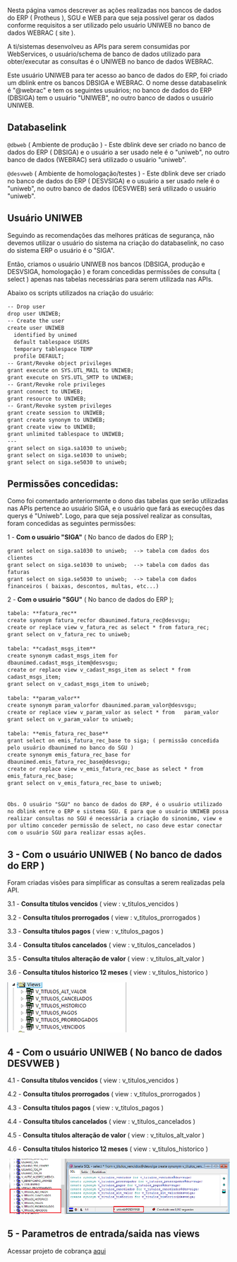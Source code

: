 Nesta página vamos descrever as ações realizadas nos bancos de dados do ERP ( Protheus ), SGU e WEB para que seja possível gerar os dados conforme requisitos a ser utilizado pelo usuário UNIWEB no banco de dados WEBRAC ( site ).

A ti/sistemas desenvolveu as APIs para serem consumidas por WebServices, o usuário/schema de banco de dados utilizado para obter/executar as consultas é o UNIWEB no banco de dados WEBRAC.  

Este usuário UNIWEB para ter acesso ao banco de dados do ERP, foi criado um dblink entre os bancos DBSIGA e WEBRAC. O nome desse databaselink é "@webrac" e tem os seguintes usuários; no banco de dados do ERP (DBSIGA) tem o usuário "UNIWEB", no outro banco de dados o usuário UNIWEB.


Databaselink
---
`@dbweb` ( Ambiente de produção ) - Este dblink deve ser criado no banco de dados do ERP ( DBSIGA) e o usuário a ser usado nele é o "uniweb", no outro banco de dados (WEBRAC) será utilizado o usuário "uniweb". 

`@desvweb` ( Ambiente de homologação/testes ) - Este dblink deve ser criado no banco de dados do ERP ( DESVSIGA) e o usuário a ser usado nele é o "uniweb", no outro banco de dados (DESVWEB) será utilizado o usuário "uniweb". 

Usuário UNIWEB 
---

Seguindo as recomendações das melhores práticas de segurança, não devemos utilizar o usuário do sistema na criação do databaselink, no caso do sistema ERP o usuário é o "SIGA". 

Então, criamos o usuário UNIWEB nos bancos (DBSIGA, produção e DESVSIGA, homologação ) e foram concedidas permissões de consulta ( select ) apenas nas tabelas necessárias para serem utilizada nas APIs.

Abaixo os scripts utilizados na criação do usuário:
````
-- Drop user
drop user UNIWEB;
-- Create the user 
create user UNIWEB
  identified by unimed
  default tablespace USERS
  temporary tablespace TEMP
  profile DEFAULT;
-- Grant/Revoke object privileges 
grant execute on SYS.UTL_MAIL to UNIWEB;
grant execute on SYS.UTL_SMTP to UNIWEB;
-- Grant/Revoke role privileges 
grant connect to UNIWEB;
grant resource to UNIWEB;
-- Grant/Revoke system privileges 
grant create session to UNIWEB;
grant create synonym to UNIWEB;
grant create view to UNIWEB;
grant unlimited tablespace to UNIWEB;
---
grant select on siga.sa1030 to uniweb;
grant select on siga.se1030 to uniweb;
grant select on siga.se5030 to uniweb;
````

Permissões concedidas:
---

Como foi comentado anteriormente o dono das tabelas que serão utilizadas nas APIs pertence ao usuário SIGA, e o usuário que fará as execuções das querys é "Uniweb". Logo, para que seja possível realizar as consultas, foram concedidas as seguintes permissões:

1 - **Com o usuário "SIGA"** ( No banco de dados do ERP );
```
grant select on siga.sa1030 to uniweb;  --> tabela com dados dos clientes
grant select on siga.se1030 to uniweb;  --> tabela com dados das faturas
grant select on siga.se5030 to uniweb;  --> tabela com dados financeiros ( baixas, descontos, multas, etc...)
```

2 - **Com o usuário "SGU"** ( No banco de dados do ERP );
```
tabela: **fatura_rec**
create synonym fatura_recfor dbaunimed.fatura_rec@desvsgu;
create or replace view v_fatura_rec as select * from fatura_rec;
grant select on v_fatura_rec to uniweb;

tabela: **cadast_msgs_item**
create synonym cadast_msgs_item for dbaunimed.cadast_msgs_item@desvsgu;
create or replace view v_cadast_msgs_item as select * from   cadast_msgs_item;
grant select on v_cadast_msgs_item to uniweb;

tabela: **param_valor**
create synonym param_valorfor dbaunimed.param_valor@desvsgu;
create or replace view v_param_valor as select * from   param_valor
grant select on v_param_valor to uniweb;

tabela: **emis_fatura_rec_base**
grant select on emis_fatura_rec_base to siga; ( permissão concedida pelo usuário dbaunimed no banco do SGU )
create synonym emis_fatura_rec_base for dbaunimed.emis_fatura_rec_base@desvsgu;
create or replace view v_emis_fatura_rec_base as select * from emis_fatura_rec_base;
grant select on v_emis_fatura_rec_base to uniweb;


Obs. O usuário "SGU" no banco de dados do ERP, é o usuário utilizado no dblink entre o ERP e sistema SGU. E para que o usuário UNIWEB possa realizar consultas no SGU é necessária a criação do sinonimo, view e por ultimo conceder permissão de select, no caso deve estar conectar com o usuário SGU para realizar essas ações.

```

3 - Com o usuário UNIWEB ( No banco de dados do ERP )
---

Foram criadas visões para simplificar as consultas a serem realizadas pela API.

3.1 - **Consulta títulos vencidos** ( view : v_titulos_vencidos  )

3.2 - **Consulta títulos prorrogados** ( view : v_titulos_prorrogados  )

3.3 - **Consulta títulos pagos** ( view : v_titulos_pagos  )

3.4 - **Consulta títulos cancelados** ( view : v_titulos_cancelados  )

3.5 - **Consulta títulos alteração de valor** ( view : v_titulos_alt_valor  )

3.6 - **Consulta títulos historico 12 meses** ( view : v_titulos_historico  )

![image](uploads/9c73e46caa8126fdda0ec3f497ba9ae6/image.png)

4 - Com o usuário UNIWEB ( No banco de dados DESVWEB )
---
4.1 - **Consulta títulos vencidos** ( view : v_titulos_vencidos  )

4.2 - **Consulta títulos prorrogados** ( view : v_titulos_prorrogados  )

4.3 - **Consulta títulos pagos** ( view : v_titulos_pagos  )

4.4 - **Consulta títulos cancelados** ( view : v_titulos_cancelados  )

4.5 - **Consulta títulos alteração de valor** ( view : v_titulos_alt_valor  )

4.6 - **Consulta títulos historico 12 meses** ( view : v_titulos_historico  )

![image](uploads/53b319663432b93969946d773bf84e21/image.png)

5 - Parametros de entrada/saida nas views
---
Acessar projeto de cobrança [aqui](https://labs.unimedgoiania.coop.br/ti/setsis/desenvolvimento/itss/processo-cobranca/-/wikis/guia-desenvolvedores#formato-da-requisi%C3%A7%C3%A3o-da-api-financeiro)
